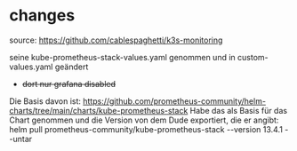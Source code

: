 # changes
source: https://github.com/cablespaghetti/k3s-monitoring

seine kube-prometheus-stack-values.yaml genommen und in custom-values.yaml geändert
- ~~dort nur grafana disabled~~

Die Basis davon ist: https://github.com/prometheus-community/helm-charts/tree/main/charts/kube-prometheus-stack
Habe das als Basis für das Chart genommen und die Version von dem Dude exportiert, die er angibt:
helm pull prometheus-community/kube-prometheus-stack --version 13.4.1 --untar 
